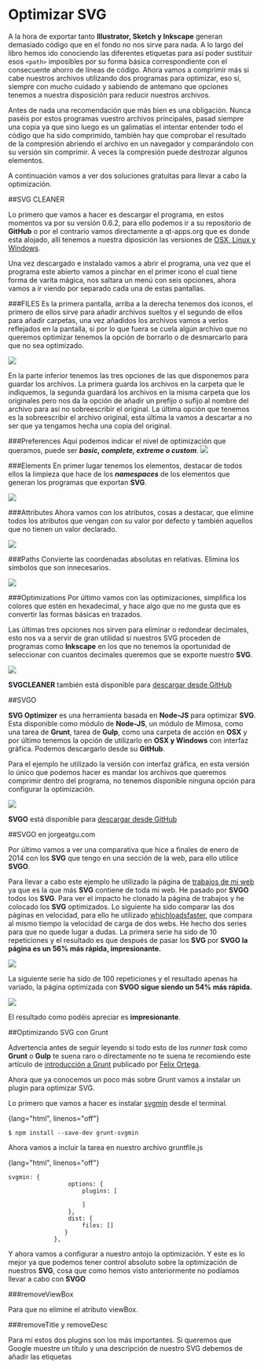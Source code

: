 # Optimizar SVG

A la hora de exportar tanto **Illustrator, Sketch y Inkscape** generan demasiado código que en el fondo no nos sirve para nada. A lo largo del libro hemos ido conociendo las diferentes etiquetas para así poder sustituir esos `<path>` imposibles por su forma básica correspondiente con el consecuente ahorro de líneas de código. Ahora vamos a comprimir más si cabe nuestros archivos utilizando dos programas para optimizar, eso sí, siempre con mucho cuidado y sabiendo de antemano que opciones tenemos a nuestra disposición para reducir nuestros archivos.

Antes de nada una recomendación que más bien es una obligación. Nunca paséis por estos programas vuestro archivos principales, pasad siempre una copia ya que sino luego es un galimatías el intentar entender todo el código que ha sido comprimido, también hay que comprobar el resultado de la compresión abriendo el archivo en un navegador y comparándolo con su versión sin comprimir. A veces la compresión puede destrozar algunos elementos.

A continuación vamos a ver dos soluciones gratuitas para llevar a cabo la optimización.

##SVG CLEANER

Lo primero que vamos a hacer es descargar el programa, en estos momentos va por su versión 0.6.2, para ello podemos ir a su repositorio de **GitHub** o por el contrario vamos directamente a qt-apps.org que es donde esta alojado, allí tenemos a nuestra diposición las versiones de [OSX, Linux y Windows](http://qt-apps.org/content/show.php/SVG+Cleaner?content=147974).

Una vez descargado e instalado vamos a abrir el programa, una vez que el programa este abierto vamos a pinchar en el primer icono el cual tiene forma de varita mágica, nos saltara un menú con seis opciones, ahora vamos a ir viendo por separado cada una de estas pantallas.

###FILES
Es la primera pantalla, arriba a la derecha tenemos dos iconos, el primero de ellos sirve para añadir archivos sueltos y el segundo de ellos para añadir carpetas, una vez añadidos los archivos vamos a verlos reflejados en la pantalla, si por lo que fuera se cuela algún archivo que no queremos optimizar tenemos la opción de borrarlo o de desmarcarlo para que no sea optimizado.

![](https://github.com/jorgeatgu/scalable/blob/master/images/Capitulo-12/optimizar-svg-cleaner-files.jpg)

En la parte inferior tenemos las tres opciones de las que disponemos para guardar los archivos. La primera guarda los archivos en la carpeta que le indiquemos, la segunda guardará los archivos en la misma carpeta que los originales pero nos da la opción de añadir un prefijo o sufijo al nombre del archivo para así no sobreescribir el original. La última opción que tenemos es la sobreescribir el archivo original, esta última la vamos a descartar a no ser que ya tengamos hecha una copia del original.

###Preferences
Aquí podemos indicar el nivel de optimización que queramos, puede ser ***basic, complete, extreme o custom***.
![](https://github.com/jorgeatgu/scalable/blob/master/images/Capitulo-12/optimizar-svg-cleaner-preferences.jpg)

###Elements
En primer lugar tenemos los elementos, destacar de todos ellos la limpieza que hace de los ***namespaces*** de los elementos que generan los programas que exportan **SVG**.

![](https://github.com/jorgeatgu/scalable/blob/master/images/Capitulo-12/optimizar-svg-cleaner-elements.jpg)

###Attributes
Ahora vamos con los atributos, cosas a destacar, que elimine todos los atributos que vengan con su valor por defecto y también aquellos que no tienen un valor declarado.

![](https://github.com/jorgeatgu/scalable/blob/master/images/Capitulo-12/optimizar-svg-cleaner-attributtes.jpg)

###Paths
Convierte las coordenadas absolutas en relativas. Elimina los símbolos que son innecesarios.

![](https://github.com/jorgeatgu/scalable/blob/master/images/Capitulo-12/optimizar-svg-cleaner-paths.jpg)

###Optimizations
Por último vamos con las optimizaciones, simplifica los colores que estén en hexadecimal, y hace algo que no me gusta que es convertir las formas básicas en trazados.

Las últimas tres opciones nos sirven para eliminar o redondear decimales, esto nos va a servir de gran utilidad si nuestros SVG proceden de programas como **Inkscape** en los que no tenemos la oportunidad de seleccionar con cuantos decimales queremos que se exporte nuestro **SVG**.

![](https://github.com/jorgeatgu/scalable/blob/master/images/Capitulo-12/optimizar-svg-cleaner-optimizations.jpg)

**SVGCLEANER** también está disponible para [descargar desde GitHub](https://github.com/RazrFalcon/SVGCleaner)


##SVGO

**SVG Optimizer** es una herramienta basada en **Node-JS** para optimizar **SVG**. Esta disponible como módulo de **Node-JS**, un módulo de Mimosa, como una tarea de **Grunt**, tarea de **Gulp**, como una carpeta de acción en **OSX** y por último tenemos la opción de utilizarlo en **OSX y Windows** con interfaz gráfica. Podemos descargarlo desde su **GitHub**.

Para el ejemplo he utilizado la versión con interfaz gráfica, en esta versión lo único que  podemos hacer es mandar los archivos que queremos comprimir dentro del programa, no tenemos disponible ninguna opción para configurar la optimización.

![](https://github.com/jorgeatgu/scalable/blob/master/images/Capitulo-12/optimizar-svgogui.jpg)

**SVGO** está disponible para [descargar desde GitHub](https://github.com/svg/svgo)

##SVGO en jorgeatgu.com

Por último vamos a ver una comparativa que hice a finales de enero de 2014 con los **SVG** que tengo en una sección de la web, para ello utilice **SVGO**.

Para llevar a cabo este ejemplo he utilizado la página de [trabajos de mi web](http://jorgeatgu.com/trabajos) ya que es la que más **SVG** contiene de toda mi web. He pasado por **SVGO** todos los **SVG**.
Para ver el impacto he clonado la página de trabajos y he colocado los **SVG** optimizados. Lo siguiente ha sido comparar las dos páginas en velocidad, para ello he utilizado [whichloadsfaster](http://whichloadsfaster.com/ ), que compara al mismo tiempo la velocidad de carga de dos webs. He hecho dos series para que no quede lugar a dudas. La primera serie ha sido de 10 repeticiones y el resultado es que después de pasar los **SVG** por **SVGO la página es un 56% más rápida, impresionante.**

![](https://github.com/jorgeatgu/scalable/blob/master/images/Capitulo-12/optimizar-comparativa-diez.jpg)

La siguiente serie ha sido de 100 repeticiones y el resultado apenas ha variado, la página optimizada con **SVGO sigue siendo un 54% más rápida.**

![](https://github.com/jorgeatgu/scalable/blob/master/images/Capitulo-12/optimizar-comparativa-cien.jpg)

El resultado como podéis apreciar es **impresionante**.

##Optimizando SVG con Grunt

Advertencia antes de seguir leyendo si todo esto de los *runner task* como **Grunt** o **Gulp** te suena raro o directamente no te suena te recomiendo este artículo de [introducción a Grunt](http://trip2themoon.com/primeros-pasos-con-grunt-para-disenadores-web/) publicado por [Felix Ortega](https://twitter.com/flodar).

Ahora que ya conocemos un poco más sobre Grunt vamos a instalar un plugin para optimizar SVG.

Lo primero que vamos a hacer es instalar [svgmin](https://github.com/sindresorhus/grunt-svgmin) desde el terminal.

{lang="html", linenos="off"}
~~~~~~~
$ npm install --save-dev grunt-svgmin
~~~~~~~

Ahora vamos a incluir la tarea en nuestro archivo gruntfile.js

{lang="html", linenos="off"}
~~~~~~~
svgmin: {
                 options: {
                     plugins: [

                     ]
                 },
                 dist: {
                     files: []
                }
             },
~~~~~~~

Y ahora vamos a configurar a nuestro antojo la optimización. Y este es lo mejor ya que podemos tener control absoluto sobre la optimización de nuestros **SVG**, cosa que como hemos visto anteriormente no podíamos llevar a cabo con **SVGO**

###removeViewBox

Para que no elimine el atributo viewBox.

###removeTitle y removeDesc

Para mí estos dos plugins son los más importantes. Si queremos que Google muestre un título y una descripción de nuestro SVG debemos de añadir las etiquetas <title> y <desc> para que lo muestre en los resultados. Con este plugin en false SVGO no eliminará estas dos etiquetas.

###removeUselessStrokeAndFill

Para que elimine los stroke y fill que no tengan valor alguno.

###cleanupIDs

Para que elimine los IDs que no contengan ningún script o estilo.

###removeEditorNSData

Para que elimine los namespaces que se crean al exportar desde Illustrator, Sketch y Inkscape

###cleanupNumericValues

Para que elimine las unidades por defecto. Si a los atributos no les asignamos ninguna unidad de medidad SVG tomará la unidad por defecto, la cual es el pixel. Así que no sirve de nada escribir px.

###convertColors

Para que convierta los colores en RGB y keywords a su valor hexadecimal,en caso de que el que color se pueda representar con tres valores(por ejemplo #000000 #ffffff) hexadecimales el plugin hará la conversión.

Por último dejo en mi Gist todo el código que he generado para [configurar **SVGmin**](https://gist.github.com/jorgeatgu/a0656c47a11e741befb2)


##SVGO ONLINE

A finales de enero de 2015 de la mano de [Jake Archibald](https://github.com/svg/svgo) nos llega la versión de SVGO online bajo el nombre de [SVGOMG](https://jakearchibald.github.io/svgomg/). La interfaz como podemos apreciar en la imagen es bastante simple y clara, esta herramienta es perfecta para aquellos a los que les da urticaria el terminal/consola, Grunt y Gulp.

![](https://github.com/jorgeatgu/scalable/blob/master/images/Capitulo-12/optimizar-svgo-online.jpg)


Tenemos una demo en forma de coche para ir probando las diferentes opciones.

La gran ventaja es que una vez que hemos importado el **SVG** vamos a tener pleno control sobre la optimización. A la derecha vamos a ver el panel con todas los plugins que trae **SVGO** para optimizar un **SVG**. La lista de plugins como acabamos de ver en la sección anterior es larga y extensa, merece la pena echar un ojo a todos los plugins que no hemos visto.

Otra de las opciones que tenemos en el panel derecho es la de comparar el **SVG** que estamos optimizando con su versión original. Y ya por último el apartado precisión nos dará pleno control sobre el tan manido tema de los decimales, mucho ojo ya que por defecto viene con tres decimales y ya sabéis que con uno es más que suficiente.

[SVGOMG](https://jakearchibald.github.io/svgomg/)